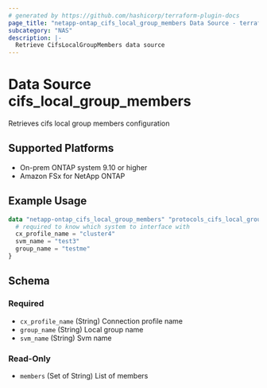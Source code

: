 ```yaml
---
# generated by https://github.com/hashicorp/terraform-plugin-docs
page_title: "netapp-ontap_cifs_local_group_members Data Source - terraform-provider-netapp-ontap"
subcategory: "NAS"
description: |-
  Retrieve CifsLocalGroupMembers data source
---
```


# Data Source cifs_local_group_members

Retrieves cifs local group members configuration

## Supported Platforms

* On-prem ONTAP system 9.10 or higher
* Amazon FSx for NetApp ONTAP

## Example Usage

```terraform
data "netapp-ontap_cifs_local_group_members" "protocols_cifs_local_group_members" {
  # required to know which system to interface with
  cx_profile_name = "cluster4"
  svm_name = "test3"
  group_name = "testme"
}
```

<!-- schema generated by tfplugindocs -->
## Schema

### Required

- `cx_profile_name` (String) Connection profile name
- `group_name` (String) Local group name
- `svm_name` (String) Svm name

### Read-Only

- `members` (Set of String) List of members

